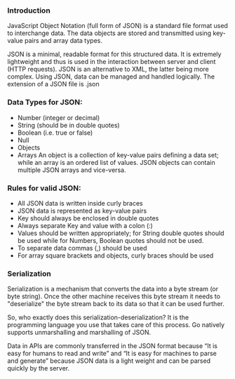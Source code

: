 ### Introduction
JavaScript Object Notation (full form of JSON) is a standard file format used to interchange data.
The data objects are stored and transmitted using key-value pairs and array data types.

JSON is a minimal, readable format for this structured data. It is extremely lightweight and
thus is used in the interaction between server and client (HTTP requests).
JSON is an alternative to XML, the latter being more complex.
Using JSON, data can be managed and handled logically. The extension of a JSON file is .json

### Data Types for JSON:
- Number (integer or decimal)
- String (should be in double quotes)
- Boolean (i.e. true or false)
- Null
- Objects
- Arrays
  An object is a collection of key-value pairs defining a data set; while an array is an ordered
  list of values. JSON objects can contain multiple JSON arrays and vice-versa.

### Rules for valid JSON:
- All JSON data is written inside curly braces
- JSON data is represented as key-value pairs
- Key should always be enclosed in double quotes
- Always separate Key and value with a colon (:)
- Values should be written appropriately; for String double quotes should be used while for Numbers, Boolean quotes should not be used.
- To separate data commas (,) should be used
- For array square brackets and objects, curly braces should be used

### Serialization
Serialization is a mechanism that converts the data into a byte stream (or byte string).
Once the other machine receives this byte stream it needs to "deserialize" the byte stream back
to its data so that it can be used further.

So, who exactly does this serialization-deserialization?
It is the programming language you use that takes care of this process. Go natively supports
unmarshalling and marshalling of JSON.

Data in APIs are commonly transferred in the JSON format because “It is easy for humans to read and write”
and “It is easy for machines to parse and generate” because JSON data is a light weight and can be parsed
quickly by the server.